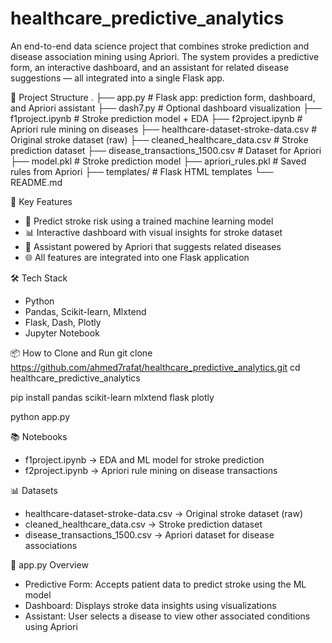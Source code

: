 # healthcare_predictive_analytics
An end-to-end data science project that combines stroke prediction and disease association mining using Apriori.
The system provides a predictive form, an interactive dashboard, and an assistant for related disease suggestions — all integrated into a single Flask app.

📁 Project Structure
.
├── app.py                         # Flask app: prediction form, dashboard, and Apriori assistant
├── dash7.py                       # Optional dashboard visualization
├── f1project.ipynb                # Stroke prediction model + EDA
├── f2project.ipynb                # Apriori rule mining on diseases
├── healthcare-dataset-stroke-data.csv   # Original stroke dataset (raw)
├── cleaned_healthcare_data.csv    # Stroke prediction dataset
├── disease_transactions_1500.csv  # Dataset for Apriori
├── model.pkl                      # Stroke prediction model
├── apriori_rules.pkl              # Saved rules from Apriori
├── templates/                     # Flask HTML templates
└── README.md

🚀 Key Features
- 🧠 Predict stroke risk using a trained machine learning model
- 📊 Interactive dashboard with visual insights for stroke dataset
- 🤖 Assistant powered by Apriori that suggests related diseases
- 🌐 All features are integrated into one Flask application

🛠️ Tech Stack
- Python
- Pandas, Scikit-learn, Mlxtend
- Flask, Dash, Plotly
- Jupyter Notebook

📦 How to Clone and Run
git clone https://github.com/ahmed7rafat/healthcare_predictive_analytics.git
cd healthcare_predictive_analytics

pip install pandas scikit-learn mlxtend flask plotly

python app.py

📚 Notebooks
- f1project.ipynb → EDA and ML model for stroke prediction
- f2project.ipynb → Apriori rule mining on disease transactions

📊 Datasets
- healthcare-dataset-stroke-data.csv → Original stroke dataset (raw)
- cleaned_healthcare_data.csv → Stroke prediction dataset
- disease_transactions_1500.csv → Apriori dataset for disease associations

🤖 app.py Overview
- Predictive Form: Accepts patient data to predict stroke using the ML model
- Dashboard: Displays stroke data insights using visualizations
- Assistant: User selects a disease to view other associated conditions using Apriori

